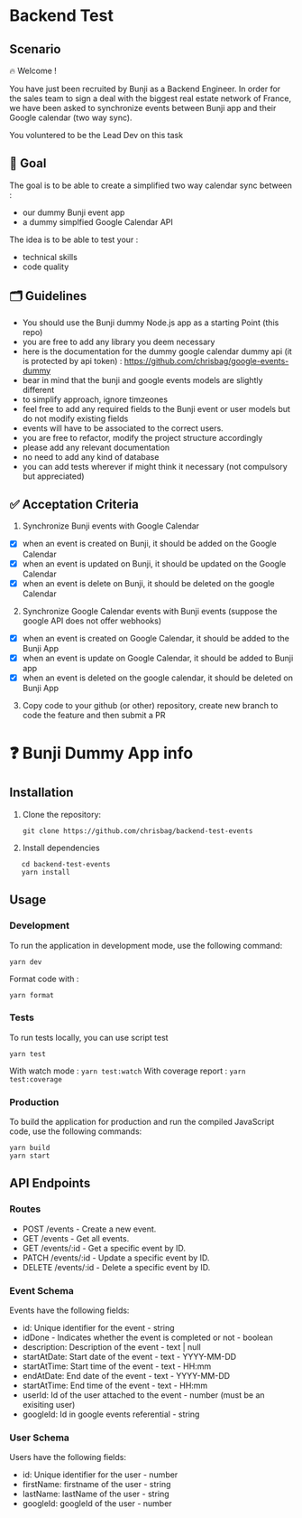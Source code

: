 # Backend Test

## Scenario

🔥 Welcome !

You have just been recruited by Bunji as a Backend Engineer.
In order for the sales team to sign a deal with the biggest real estate network of France, we have been asked to
synchronize events between Bunji app and their Google calendar (two way sync).

You voluntered to be the Lead Dev on this task

## 🎯 Goal

The goal is to be able to create a simplified two way calendar sync between :

- our dummy Bunji event app
- a dummy simplfied Google Calendar API

The idea is to be able to test your :

- technical skills
- code quality

## 🗂️ Guidelines

- You should use the Bunji dummy Node.js app as a starting Point (this repo)
- you are free to add any library you deem necessary
- here is the documentation for the dummy google calendar dummy api (it is protected by api token) : https://github.com/chrisbag/google-events-dummy
- bear in mind that the bunji and google events models are slightly different
- to simplify approach, ignore timzeones
- feel free to add any required fields to the Bunji event or user models but do not modify existing fields
- events will have to be associated to the correct users.
- you are free to refactor, modify the project structure accordingly
- please add any relevant documentation
- no need to add any kind of database
- you can add tests wherever if might think it necessary (not compulsory but appreciated)

## ✅ Acceptation Criteria

1. Synchronize Bunji events with Google Calendar

- [x] when an event is created on Bunji, it should be added on the Google Calendar
- [x] when an event is updated on Bunji, it should be updated on the Google Calendar
- [x] when an event is delete on Bunji, it should be deleted on the google Calendar

2. Synchronize Google Calendar events with Bunji events (suppose the google API does not offer webhooks)

- [x] when an event is created on Google Calendar, it should be added to the Bunji App
- [x] when an event is update on Google Calendar, it should be added to Bunji app
- [x] when an event is deleted on the google calendar, it should be deleted on Bunji App

3. Copy code to your github (or other) repository, create new branch to code the feature and then submit a PR

# ❓ Bunji Dummy App info

## Installation

1. Clone the repository:

   ```
   git clone https://github.com/chrisbag/backend-test-events
   ```

2. Install dependencies

```
   cd backend-test-events
   yarn install
```

## Usage

### Development

To run the application in development mode, use the following command:

```
yarn dev
```

Format code with :
```
yarn format
```

### Tests

To run tests locally, you can use script test

```
yarn test
```

With watch mode : `yarn test:watch`
With coverage report : `yarn test:coverage`

### Production

To build the application for production and run the compiled JavaScript code, use the following commands:

```
yarn build
yarn start
```

## API Endpoints

### Routes

- POST /events - Create a new event.
- GET /events - Get all events.
- GET /events/:id - Get a specific event by ID.
- PATCH /events/:id - Update a specific event by ID.
- DELETE /events/:id - Delete a specific event by ID.

### Event Schema

Events have the following fields:

- id: Unique identifier for the event - string
- idDone - Indicates whether the event is completed or not - boolean
- description: Description of the event - text | null
- startAtDate: Start date of the event - text - YYYY-MM-DD
- startAtTime: Start time of the event - text - HH:mm
- endAtDate: End date of the event - text - YYYY-MM-DD
- startAtTime: End time of the event - text - HH:mm
- userId: Id of the user attached to the event - number (must be an exisiting user)
- googleId: Id in google events referential - string

### User Schema

Users have the following fields:

- id: Unique identifier for the user - number
- firstName: firstname of the user - string
- lastName: lastName of the user - string
- googleId: googleId of the user - number
